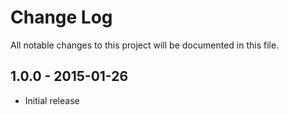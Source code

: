 # Change Log
All notable changes to this project will be documented in this file.

## 1.0.0 - 2015-01-26
- Initial release

[1.0.0]: https://github.com/staygrimm/incremental/compare/1.0.0...HEAD
